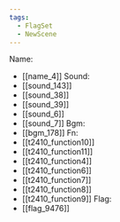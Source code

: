 ```yaml
---
tags:
  - FlagSet
  - NewScene
---
```

Name:
- [[name_4]]
Sound:
- [[sound_143]]
- [[sound_38]]
- [[sound_39]]
- [[sound_6]]
- [[sound_7]]
Bgm:
- [[bgm_178]]
Fn:
- [[t2410_function10]]
- [[t2410_function11]]
- [[t2410_function4]]
- [[t2410_function6]]
- [[t2410_function7]]
- [[t2410_function8]]
- [[t2410_function9]]
Flag:
- [[flag_9476]]
